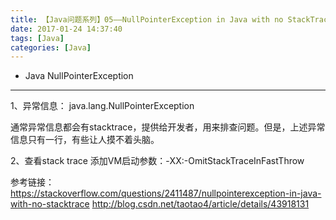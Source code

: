 ```yaml
---
title: 【Java问题系列】05——NullPointerException in Java with no StackTrace
date: 2017-01-24 14:37:40
tags: [Java]
categories: [Java]
---
```

- Java NullPointerException
<!-- more -->

--------------------------------

1、异常信息：
java.lang.NullPointerException

通常异常信息都会有stacktrace，提供给开发者，用来排查问题。但是，上述异常信息只有一行，有些让人摸不着头脑。

2、查看stack trace
添加VM启动参数：-XX:-OmitStackTraceInFastThrow

参考链接：
https://stackoverflow.com/questions/2411487/nullpointerexception-in-java-with-no-stacktrace
http://blog.csdn.net/taotao4/article/details/43918131